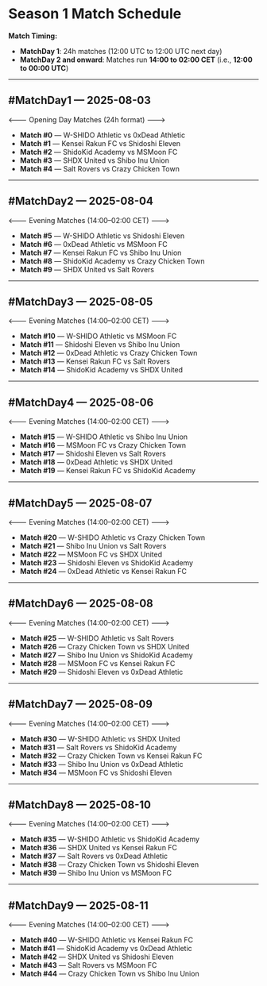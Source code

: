 # Season 1 Match Schedule

**Match Timing:**  
- **MatchDay 1**: 24h matches (12:00 UTC to 12:00 UTC next day)  
- **MatchDay 2 and onward**: Matches run **14:00 to 02:00 CET** (i.e., **12:00 to 00:00 UTC**)

---

## #MatchDay1 — 2025-08-03  
<--- Opening Day Matches (24h format) --->

- **Match #0** — W-SHIDO Athletic vs 0xDead Athletic  
- **Match #1** — Kensei Rakun FC vs Shidoshi Eleven  
- **Match #2** — ShidoKid Academy vs MSMoon FC  
- **Match #3** — SHDX United vs Shibo Inu Union  
- **Match #4** — Salt Rovers vs Crazy Chicken Town

---

## #MatchDay2 — 2025-08-04  
<--- Evening Matches (14:00–02:00 CET) --->

- **Match #5** — W-SHIDO Athletic vs Shidoshi Eleven  
- **Match #6** — 0xDead Athletic vs MSMoon FC  
- **Match #7** — Kensei Rakun FC vs Shibo Inu Union  
- **Match #8** — ShidoKid Academy vs Crazy Chicken Town  
- **Match #9** — SHDX United vs Salt Rovers

---

## #MatchDay3 — 2025-08-05  
<--- Evening Matches (14:00–02:00 CET) --->

- **Match #10** — W-SHIDO Athletic vs MSMoon FC  
- **Match #11** — Shidoshi Eleven vs Shibo Inu Union  
- **Match #12** — 0xDead Athletic vs Crazy Chicken Town  
- **Match #13** — Kensei Rakun FC vs Salt Rovers  
- **Match #14** — ShidoKid Academy vs SHDX United

---

## #MatchDay4 — 2025-08-06  
<--- Evening Matches (14:00–02:00 CET) --->

- **Match #15** — W-SHIDO Athletic vs Shibo Inu Union  
- **Match #16** — MSMoon FC vs Crazy Chicken Town  
- **Match #17** — Shidoshi Eleven vs Salt Rovers  
- **Match #18** — 0xDead Athletic vs SHDX United  
- **Match #19** — Kensei Rakun FC vs ShidoKid Academy

---

## #MatchDay5 — 2025-08-07  
<--- Evening Matches (14:00–02:00 CET) --->

- **Match #20** — W-SHIDO Athletic vs Crazy Chicken Town  
- **Match #21** — Shibo Inu Union vs Salt Rovers  
- **Match #22** — MSMoon FC vs SHDX United  
- **Match #23** — Shidoshi Eleven vs ShidoKid Academy  
- **Match #24** — 0xDead Athletic vs Kensei Rakun FC

---

## #MatchDay6 — 2025-08-08  
<--- Evening Matches (14:00–02:00 CET) --->

- **Match #25** — W-SHIDO Athletic vs Salt Rovers  
- **Match #26** — Crazy Chicken Town vs SHDX United  
- **Match #27** — Shibo Inu Union vs ShidoKid Academy  
- **Match #28** — MSMoon FC vs Kensei Rakun FC  
- **Match #29** — Shidoshi Eleven vs 0xDead Athletic

---

## #MatchDay7 — 2025-08-09  
<--- Evening Matches (14:00–02:00 CET) --->

- **Match #30** — W-SHIDO Athletic vs SHDX United  
- **Match #31** — Salt Rovers vs ShidoKid Academy  
- **Match #32** — Crazy Chicken Town vs Kensei Rakun FC  
- **Match #33** — Shibo Inu Union vs 0xDead Athletic  
- **Match #34** — MSMoon FC vs Shidoshi Eleven

---

## #MatchDay8 — 2025-08-10  
<--- Evening Matches (14:00–02:00 CET) --->

- **Match #35** — W-SHIDO Athletic vs ShidoKid Academy  
- **Match #36** — SHDX United vs Kensei Rakun FC  
- **Match #37** — Salt Rovers vs 0xDead Athletic  
- **Match #38** — Crazy Chicken Town vs Shidoshi Eleven  
- **Match #39** — Shibo Inu Union vs MSMoon FC

---

## #MatchDay9 — 2025-08-11  
<--- Evening Matches (14:00–02:00 CET) --->

- **Match #40** — W-SHIDO Athletic vs Kensei Rakun FC  
- **Match #41** — ShidoKid Academy vs 0xDead Athletic  
- **Match #42** — SHDX United vs Shidoshi Eleven  
- **Match #43** — Salt Rovers vs MSMoon FC  
- **Match #44** — Crazy Chicken Town vs Shibo Inu Union
